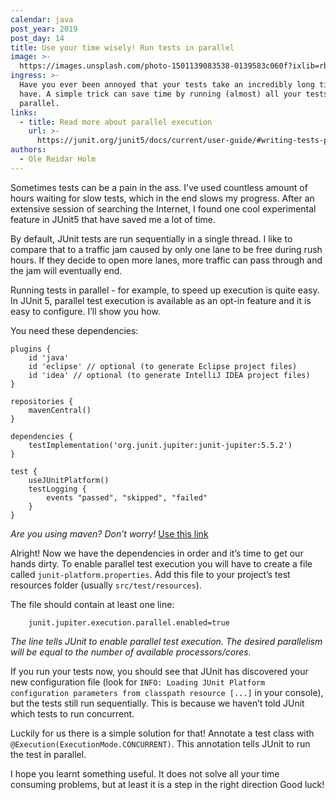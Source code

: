 ```yaml
---
calendar: java
post_year: 2019
post_day: 14
title: Use your time wisely! Run tests in parallel
image: >-
  https://images.unsplash.com/photo-1501139083538-0139583c060f?ixlib=rb-1.2.1&ixid=eyJhcHBfaWQiOjEyMDd9&auto=format&fit=crop&w=2100&q=80
ingress: >-
  Have you ever been annoyed that your tests take an incredibly long time? I
  have. A simple trick can save time by running (almost) all your tests in
  parallel.
links:
  - title: Read more about parallel execution
    url: >-
      https://junit.org/junit5/docs/current/user-guide/#writing-tests-parallel-execution 
authors:
  - Ole Reidar Holm
---
```

Sometimes tests can be a pain in the ass. I’ve used countless amount of hours waiting for slow tests, which in the end slows my progress. After an extensive session of searching the Internet, I found one cool experimental feature in JUnit5 that have saved me a lot of time. 

By default, JUnit tests are run sequentially in a single thread. I like to compare that to a traffic jam caused by only one lane to be free during rush hours. If they decide to open more lanes, more traffic can pass through and the jam will eventually end. 

Running tests in parallel - for example, to speed up execution is quite easy. In JUnit 5, parallel test execution is available as an opt-in feature and it is easy to configure. I’ll show you how. 

You need these dependencies:
```
plugins {
    id 'java'
    id 'eclipse' // optional (to generate Eclipse project files)
    id 'idea' // optional (to generate IntelliJ IDEA project files)
}

repositories {
    mavenCentral()
}

dependencies {
    testImplementation('org.junit.jupiter:junit-jupiter:5.5.2')
}

test {
    useJUnitPlatform()
    testLogging {
        events "passed", "skipped", "failed"
    }
}

```

*Are you using maven? Don’t worry!* [Use this link](https://github.com/junit-team/junit5-samples/tree/r5.5.2/junit5-jupiter-starter-maven) 

Alright! Now we have the dependencies in order and it’s time to get our hands dirty. To enable parallel test execution you will have to create a file called `junit-platform.properties`. Add this file to your project’s test resources folder (usually `src/test/resources`).

The file should contain at least one line:
```
    junit.jupiter.execution.parallel.enabled=true
```
*The line tells JUnit to enable parallel test execution. The desired parallelism will be equal to the number of available processors/cores.*

If you run your tests now, you should see that JUnit has discovered your new configuration file (look for  `INFO: Loading JUnit Platform configuration parameters from classpath resource [...]` in your console), but the tests still run sequentially. This is because we haven’t told JUnit which tests to run concurrent. 

Luckily for us there is a simple solution for that! Annotate a test class with `@Execution(ExecutionMode.CONCURRENT)`. This annotation tells JUnit to run the test in parallel. 

I hope you learnt something useful. It does not solve all your time consuming problems, but at least it is a step in the right direction Good luck!

